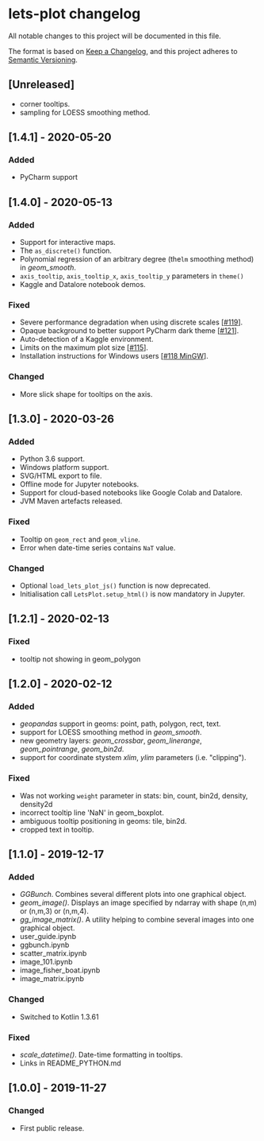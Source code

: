 # lets-plot changelog

All notable changes to this project will be documented in this file.

The format is based on [Keep a Changelog](https://keepachangelog.com/en/1.0.0/),
and this project adheres to [Semantic Versioning](https://semver.org/spec/v2.0.0.html).

## [Unreleased]
 - corner tooltips.
 - sampling for LOESS smoothing method.
 
## [1.4.1] - 2020-05-20
### Added
 - PyCharm support

## [1.4.0] - 2020-05-13
### Added
 - Support for interactive maps.
 - The `as_discrete()` function.
 - Polynomial regression of an arbitrary degree (the`lm` smoothing method) in *geom_smooth*.
 - `axis_tooltip`, `axis_tooltip_x`, `axis_tooltip_y` parameters in `theme()`
 - Kaggle and Datalore notebook demos.

### Fixed
 - Severe performance degradation when using discrete scales [[#119](https://github.com/JetBrains/lets-plot/issues/119)].
 - Opaque background to better support PyCharm dark theme [[#121](https://github.com/JetBrains/lets-plot/issues/121)].
 - Auto-detection of a Kaggle environment.
 - Limits on the maximum plot size [[#115](https://github.com/JetBrains/lets-plot/issues/115)].
 - Installation instructions for Windows users [[#118 MinGW](https://github.com/JetBrains/lets-plot/issues/118)].

### Changed
 - More slick shape for tooltips on the axis.

## [1.3.0] - 2020-03-26
### Added
 - Python 3.6 support.
 - Windows platform support.
 - SVG/HTML export to file.
 - Offline mode for Jupyter notebooks.
 - Support for cloud-based notebooks like Google Colab and Datalore.
 - JVM Maven artefacts released.
 
 ### Fixed
 - Tooltip on `geom_rect` and `geom_vline`.
 - Error when date-time series contains `NaT` value.
 
 ### Changed
 - Optional `load_lets_plot_js()` function is now deprecated.
 - Initialisation call `LetsPlot.setup_html()` is now mandatory in Jupyter.

## [1.2.1] - 2020-02-13
### Fixed
- tooltip not showing in geom_polygon

## [1.2.0] - 2020-02-12
### Added
- *geopandas* support in geoms: point, path, polygon, rect, text.
- support for LOESS smoothing method in *geom_smooth*.
- new geometry layers: *geom_crossbar*, *geom_linerange*, *geom_pointrange*, *geom_bin2d*.
- support for coordinate stystem *xlim*, *ylim* parameters (i.e. "clipping").

### Fixed
- Was not working `weight` parameter in stats: bin, count, bin2d, density, density2d
- incorrect tooltip line 'NaN' in geom_boxplot.
- ambiguous tooltip positioning in geoms: tile, bin2d.
- cropped text in tooltip.

## [1.1.0] - 2019-12-17
### Added
- *GGBunch*. Combines several different plots into one graphical object.
- *geom_image()*. Displays an image specified by ndarray with shape (n,m) or (n,m,3) or (n,m,4). 
- *gg_image_matrix()*. A utility helping to combine several images into one graphical object.
- user_guide.ipynb
- ggbunch.ipynb  
- scatter_matrix.ipynb
- image_101.ipynb
- image_fisher_boat.ipynb
- image_matrix.ipynb

### Changed
- Switched to Kotlin 1.3.61

### Fixed
- *scale_datetime()*. Date-time formatting in tooltips.
- Links in README_PYTHON.md

## [1.0.0] - 2019-11-27
### Changed
 - First public release.
